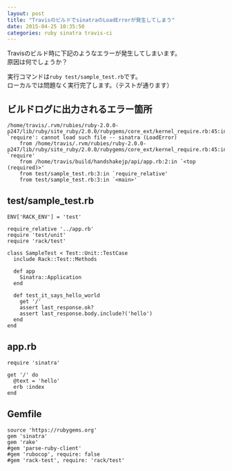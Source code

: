 ```yaml
---
layout: post
title: "TravisのビルドでsinatraのLoadErrorが発生してしまう"
date: 2015-04-25 10:35:50
categories: ruby sinatra travis-ci
---
```

<p>Travisのビルド時に下記のようなエラーが発生してしまいます。<br>
原因は何でしょうか？</p>

<p>実行コマンドは<code>ruby test/sample_test.rb</code>です。<br>
ローカルでは問題なく実行完了します。（テストが通ります）</p>

<h2>ビルドログに出力されるエラー箇所</h2>

<pre><code>/home/travis/.rvm/rubies/ruby-2.0.0-p247/lib/ruby/site_ruby/2.0.0/rubygems/core_ext/kernel_require.rb:45:in `require': cannot load such file -- sinatra (LoadError)
    from /home/travis/.rvm/rubies/ruby-2.0.0-p247/lib/ruby/site_ruby/2.0.0/rubygems/core_ext/kernel_require.rb:45:in `require'
    from /home/travis/build/handshakejp/api/app.rb:2:in `&lt;top (required)&gt;'
    from test/sample_test.rb:3:in `require_relative'
    from test/sample_test.rb:3:in `&lt;main&gt;'
</code></pre>

<h2>test/sample_test.rb</h2>

<pre><code>ENV['RACK_ENV'] = 'test'

require_relative '../app.rb'
require 'test/unit'
require 'rack/test'

class SampleTest &lt; Test::Unit::TestCase
  include Rack::Test::Methods

  def app
    Sinatra::Application
  end

  def test_it_says_hello_world
    get '/'
    assert last_response.ok?
    assert last_response.body.include?('hello')
  end
end
</code></pre>

<h2>app.rb</h2>

<pre><code>require 'sinatra'

get '/' do
  @text = 'hello'
  erb :index
end
</code></pre>

<h2>Gemfile</h2>

<pre><code>source 'https://rubygems.org'
gem 'sinatra'
gem 'rake'
#gem 'parse-ruby-client'
#gem 'rubocop', require: false
#gem 'rack-test', require: 'rack/test'
</code></pre>
